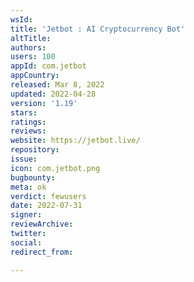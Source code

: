 ```yaml
---
wsId: 
title: 'Jetbot : AI Cryptocurrency Bot'
altTitle: 
authors: 
users: 100
appId: com.jetbot
appCountry: 
released: Mar 8, 2022
updated: 2022-04-28
version: '1.19'
stars: 
ratings: 
reviews: 
website: https://jetbot.live/
repository: 
issue: 
icon: com.jetbot.png
bugbounty: 
meta: ok
verdict: fewusers
date: 2022-07-31
signer: 
reviewArchive: 
twitter: 
social: 
redirect_from: 

---
```


